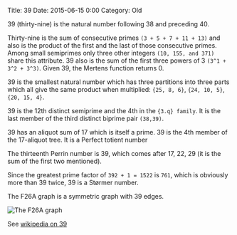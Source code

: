 Title: 39
Date: 2015-06-15 0:00
Category: Old

39 (thirty-nine) is the natural number following 38 and preceding 40.

Thirty-nine is the sum of consecutive primes `(3 + 5 + 7 + 11 + 13)` and also is the product of the first and the last of those consecutive primes. Among small semiprimes only three other integers `(10, 155, and 371)` share this attribute. 39 also is the sum of the first three powers of 3 `(3^1 + 3^2 + 3^3)`. Given 39, the Mertens function returns 0.

39 is the smallest natural number which has three partitions into three parts which all give the same product when multiplied: `{25, 8, 6}`, `{24, 10, 5}`, `{20, 15, 4}`.

39 is the 12th distinct semiprime and the 4th in the `{3.q} family`. It is the last member of the third distinct biprime pair `(38,39)`.

39 has an aliquot sum of 17 which is itself a prime. 39 is the 4th member of the 17-aliquot tree. It is a Perfect totient number

The thirteenth Perrin number is 39, which comes after 17, 22, 29 (it is the sum of the first two mentioned).

Since the greatest prime factor of `392 + 1 = 1522` is `761`, which is obviously more than 39 twice, 39 is a Størmer number.

The F26A graph is a symmetric graph with 39 edges.

![The F26A graph](https://upload.wikimedia.org/wikipedia/commons/a/ad/F26A_graph.svg)

See [wikipedia on 39](https://en.wikipedia.org/wiki/39_(number))
